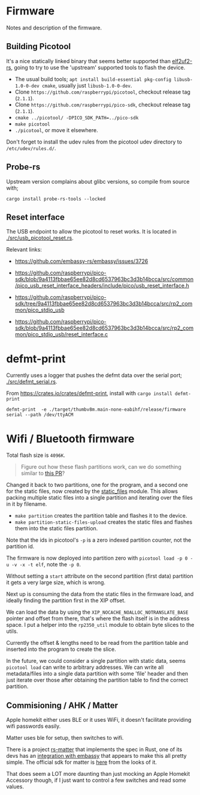 # Firmware

Notes and description of the firmware.

## Building Picotool
It's a nice statically linked binary that seems better supported than [elf2uf2-rs](https://github.com/JoNil/elf2uf2-rs),
going to try to use the 'upstream' supported tools to flash the device.

- The usual build tools; `apt install build-essential pkg-config libusb-1.0-0-dev cmake`, usually just `libusb-1.0-0-dev`.
- Clone `https://github.com/raspberrypi/picotool`, checkout release tag (`2.1.1`).
- Clone `https://github.com/raspberrypi/pico-sdk`, checkout release tag (`2.1.1`).
- `cmake ../picotool/ -DPICO_SDK_PATH=../pico-sdk`
- `make picotool`
- `./picotool`, or move it elsewhere.

Don't forget to install the udev rules from the picotool udev directory to `/etc/udev/rules.d/`.

## Probe-rs
Upstream version complains about glibc versions, so compile from source with;
```
cargo install probe-rs-tools --locked
```

## Reset interface

The USB endpoint to allow the picotool to reset works. It is located in [./src/usb_picotool_reset.rs](./src/usb_picotool_reset.rs).

Relevant links:

- https://github.com/embassy-rs/embassy/issues/3726
- https://github.com/raspberrypi/pico-sdk/blob/9a4113fbbae65ee82d8cd6537963bc3d3b14bcca/src/common/pico_usb_reset_interface_headers/include/pico/usb_reset_interface.h
- https://github.com/raspberrypi/pico-sdk/tree/9a4113fbbae65ee82d8cd6537963bc3d3b14bcca/src/rp2_common/pico_stdio_usb

- https://github.com/raspberrypi/pico-sdk/blob/9a4113fbbae65ee82d8cd6537963bc3d3b14bcca/src/rp2_common/pico_stdio_usb/reset_interface.c


# defmt-print

Currently uses a logger that pushes the defmt data over the serial port; [./src/defmt_serial.rs](./src/defmt_serial.rs).

From https://crates.io/crates/defmt-print, install with `cargo install defmt-print`

```
defmt-print  -e ./target/thumbv8m.main-none-eabihf/release/firmware serial --path /dev/ttyACM
```

# Wifi / Bluetooth firmware
Total flash size is `4096K`.

> Figure out how these flash partitions work, can we do something similar to [this PR](https://github.com/raspberrypi/pico-sdk/pull/1969)?

Changed it back to two partitions, one for the program, and a second one for the static files, now created by the [static_files](./src/static_files.rs) module. This allows packing multiple static files into a single partition and iterating over the files in it
by filename.

- `make partition` creates the partition table and flashes it to the device.
- `make partition-static-files-upload` creates the static files and flashes them into the static files partition.

Note that the ids in picotool's `-p` is a zero indexed partition counter, not the partition id.

The firmware is now deployed into partition zero with `picotool load -p 0 -u -v -x -t elf`, note the `-p 0`.

Without setting a `start` attribute on the second partition (first data) partition it gets a very large size, which is wrong.

Next up is consuming the data from the static files in the firmware load, and ideally finding the partition first in the XIP offset.

We can load the data by using the `XIP_NOCACHE_NOALLOC_NOTRANSLATE_BASE` pointer and offset from there, that's where the flash
itself is in the address space. I put a helper into the `rp2350_util` module to obtain byte slices to the utils.

Currently the offset & lengths need to be read from the partition table and inserted into the program to create the slice.

In the future, we could consider a single partition with static data, seems `picotool load` can write to arbitrary addresses. We can
write all metadata/files into a single data partition with some 'file' header and then just iterate over those after obtaining the
partition table to find the correct partition.

## Commisioning / AHK / Matter
Apple homekit either uses BLE or it uses WiFi, it doesn't facilitate providing wifi passwords easily.

Matter uses ble for setup, then switches to wifi.

There is a project [rs-matter](https://github.com/project-chip/rs-matter) that implements the spec in Rust, one of its devs has an [integration with embassy](https://github.com/ivmarkov/rs-matter-embassy) that appears to make this all pretty simple. The official sdk for matter is [here](https://github.com/project-chip/connectedhomeip) from the looks of it.

That does seem a LOT more daunting than just mocking an Apple Homekit Accessory though, if I just want to control a few switches and read some values.
